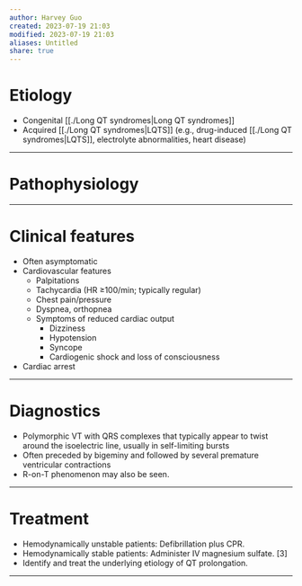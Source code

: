```yaml
---
author: Harvey Guo
created: 2023-07-19 21:03
modified: 2023-07-19 21:03
aliases: Untitled
share: true
---
```

# Etiology
- Congenital [[./Long QT syndromes|Long QT syndromes]]
- Acquired [[./Long QT syndromes|LQTS]] (e.g., drug-induced [[./Long QT syndromes|LQTS]], electrolyte abnormalities, heart disease)

---
# Pathophysiology

---
# Clinical features
- Often asymptomatic
- Cardiovascular features
	- Palpitations
	- Tachycardia (HR ≥100/min; typically regular)
	- Chest pain/pressure 
	- Dyspnea, orthopnea
	- Symptoms of reduced cardiac output
		- Dizziness
		- Hypotension
		- Syncope 
		- Cardiogenic shock and loss of consciousness
- Cardiac arrest

---
# Diagnostics
- Polymorphic VT with QRS complexes that typically appear to twist around the isoelectric line, usually in self-limiting bursts
- Often preceded by bigeminy and followed by several premature ventricular contractions
- R-on-T phenomenon may also be seen.

---
# Treatment
- Hemodynamically unstable patients: Defibrillation plus CPR. 
- Hemodynamically stable patients: Administer IV magnesium sulfate. [3]
- Identify and treat the underlying etiology of QT prolongation.

---
